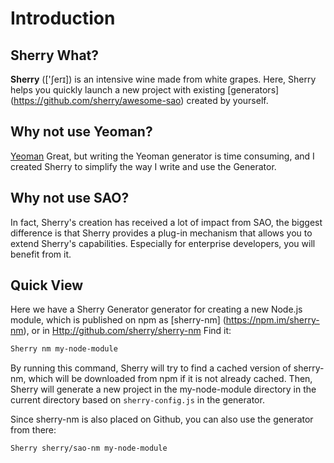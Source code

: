 # Introduction

## Sherry What?

**Sherry** (['ʃerɪ]) is an intensive wine made from white grapes. Here, Sherry helps you quickly launch a new project with existing [generators] (https://github.com/sherry/awesome-sao) created by yourself.

## Why not use Yeoman?

[Yeoman](http://yeoman.io/) Great, but writing the Yeoman generator is time consuming, and I created Sherry to simplify the way I write and use the Generator.

## Why not use SAO?

In fact, Sherry's creation has received a lot of impact from SAO, the biggest difference is that Sherry provides a plug-in mechanism that allows you to extend Sherry's capabilities. Especially for enterprise developers, you will benefit from it.

## Quick View

Here we have a Sherry Generator generator for creating a new Node.js module, which is published on npm as [sherry-nm] (https://npm.im/sherry-nm), or in [ Http://github.com/sherry/sherry-nm](http://github.com/sherry/sherry-nm) Find it:

```bash
Sherry nm my-node-module
```

By running this command, Sherry will try to find a cached version of sherry-nm, which will be downloaded from npm if it is not already cached. Then, Sherry will generate a new project in the my-node-module directory in the current directory based on `sherry-config.js` in the generator.

Since sherry-nm is also placed on Github, you can also use the generator from there:

```bash
Sherry sherry/sao-nm my-node-module
```